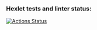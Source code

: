 ### Hexlet tests and linter status:
[![Actions Status](https://github.com/5kuznik/frontend-project-44/workflows/hexlet-check/badge.svg)](https://github.com/5kuznik/frontend-project-44/actions)